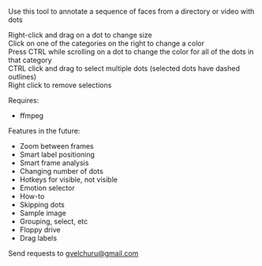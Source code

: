 Use this tool to annotate a sequence of faces from a directory or video with dots

Right-click and drag on a dot to change size<br />
Click on one of the categories on the right to change a color<br />
Press CTRL while scrolling on a dot to change the color for all of the dots in that category <br />
CTRL click and drag to select multiple dots (selected dots have dashed outlines)<br />
Right click to remove selections  <br />

Requires:
- ffmpeg

Features in the future:

- Zoom between frames
- Smart label positioning
- Smart frame analysis
- Changing number of dots
- Hotkeys for visible, not visible
- Emotion selector
- How-to
- Skipping dots
- Sample image
- Grouping, select, etc
- Floppy drive
- Drag labels





Send requests to gvelchuru@gmail.com